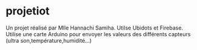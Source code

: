 # projetiot
Un projet réalisé par Mlle Hannachi Samiha.
Utilse Ubidots et Firebase.
Utilise une carte Arduino pour envoyer les valeurs des différents capteurs (ultra son,température,humidité...)

